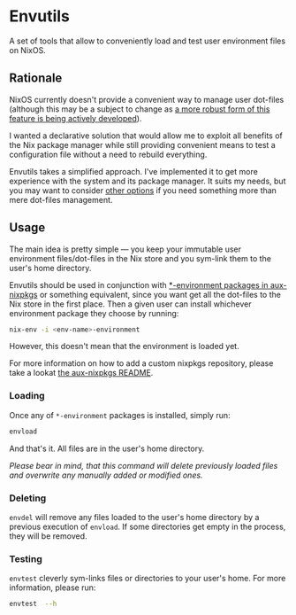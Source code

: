 # Envutils

A set of tools that allow to conveniently load and test user environment
files on NixOS.

## Rationale

NixOS currently doesn't provide a convenient way to manage user dot-files
(although this may be a subject to change as [a more robust form of this
feature is being actively developed](https://github.com/NixOS/nixpkgs/pull/9250)).

I wanted a declarative solution that would allow me to exploit all benefits
of the Nix package manager while still providing convenient means to test a
configuration file without a need to rebuild everything.

Envutils takes a simplified approach. I've implemented it to get more
experience with the system and its package manager. It suits my needs, but
you may want to consider [other options](https://github.com/rycee/home-manager)
if you need something more than mere dot-files management.

## Usage

The main idea is pretty simple — you keep your immutable user
environment files/dot-files in the Nix store and you sym-link them to the
user's home directory.

Envutils should be used in conjunction with [\*-environment packages in aux-nixpkgs](https://github.com/jrakoczy/aux-nixpkgs)
or something equivalent, since you want get all the dot-files to the Nix
store in the first place. Then a given user can install whichever
environment package they choose by running:

```bash
nix-env -i <env-name>-environment
```

However, this doesn't mean that the environment is loaded yet.

For more information on how to add a custom nixpkgs repository, please take a lookat [the aux-nixpkgs README](https://github.com/jrakoczy/aux-nixpkgs/blob/master/README.md).

### Loading

Once any of `*-environment` packages is installed, simply run:

```bash
envload
```

And that's it. All files are in the user's home directory.

*Please bear in mind, that this command will delete previously loaded
files and overwrite any manually added or modified ones.*

### Deleting

`envdel` will remove any files loaded to the user's home directory by a
previous execution of `envload`. If some directories get empty in the
process, they will be removed.

### Testing

`envtest` cleverly sym-links files or directories to your user's home. For
more information, please run:

```bash
envtest  --h
```


